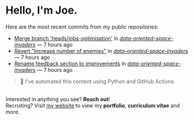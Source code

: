 # Hello, I'm Joe.
Here are the most recent commits from my public repositories:<br>
<!--activity_section_start-->
- [Merge branch 'heads/jobs-optimisation'](https://github.com/joebinns/data-oriented-space-invaders/commit/0fff08537181e95476b3fd11441f2708004859b9) in [*data-oriented-space-invaders*](https://github.com/joebinns/data-oriented-space-invaders) — 7 hours ago
- [Revert "Increase number of enemies"](https://github.com/joebinns/data-oriented-space-invaders/commit/b20cf13335cb68944e988a95e7c0d08c636da87a) in [*data-oriented-space-invaders*](https://github.com/joebinns/data-oriented-space-invaders) — 7 hours ago
- [Rename feedback section to improvements](https://github.com/joebinns/data-oriented-space-invaders/commit/b380e31e2472c68ba9d2bbdc5cc0a85973a14f50) in [*data-oriented-space-invaders*](https://github.com/joebinns/data-oriented-space-invaders) — 7 hours ago
<!--activity_section_end-->
> 🚀 I've automated this content using Python  and GitHub Actions.

<br>Interested in anything you see? **Reach out**!<br>
Recruiting? Visit [my website](https://joebinns.com/) to view my **portfolio**, **curriculum vitae** and more.
